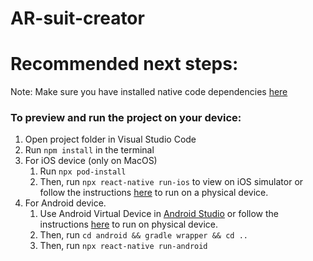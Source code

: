 # AR-suit-creator
# Recommended next steps:
Note: Make sure you have installed native code dependencies [here](https://reactnative.dev/docs/environment-setup#installing-dependencies)

### To preview and run the project on your device:
1. Open project folder in Visual Studio Code
2. Run  `npm install`  in the terminal
3. For iOS device (only on MacOS)
    1. Run `npx pod-install`
    2. Then, run `npx react-native run-ios` to view on iOS simulator or follow the instructions [here](https://reactnative.dev/docs/running-on-device#running-your-app-on-ios-devices) to run on a physical device.
4. For Android device.
    1. Use Android Virtual Device in [Android Studio](https://developer.android.com/studio/index.html) or follow the instructions [here](https://reactnative.dev/docs/running-on-device#running-your-app-on-android-devices) to run on physical device.
    2. Then, run `cd android && gradle wrapper && cd ..`
    3. Then, run `npx react-native run-android`
